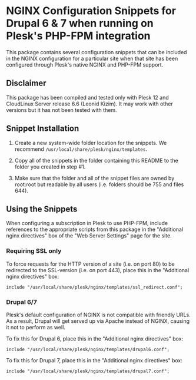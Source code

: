 # NGINX Configuration Snippets for Drupal 6 & 7 when running on Plesk's PHP-FPM integration
This package contains several configuration snippets that can be included in
the NGINX configuration for a particular site when that site has been configured
through Plesk's native NGINX and PHP-FPM support.

## Disclaimer
This package has been compiled and tested only with Plesk 12 and
CloudLinux Server release 6.6 (Leonid Kizim). It may work with other versions
but it has not been tested with them.

## Snippet Installation
1. Create a new system-wide folder location for the snippets. We recommend
   `/usr/local/share/plesk/nginx/templates`.
   
2. Copy all of the snippets in the folder containing this README to the folder you
   created in step #1.

3. Make sure that the folder and all of the snippet files are owned by root:root
   but readable by all users (i.e. folders should be 755 and files 644).
   
## Using the Snippets
When configuring a subscription in Plesk to use PHP-FPM, include references to
the appropriate scripts from this package in the "Additional nginx directives"
box of the "Web Server Settings" page for the site.

### Requiring SSL only
To force requests for the HTTP version of a site (i.e. on port 80) to be
redirected to the SSL-version (i.e. on port 443), place this in the
"Additional nginx directives" box:

    include "/usr/local/share/plesk/nginx/templates/ssl_redirect.conf";

### Drupal 6/7
Plesk's default configuration of NGINX is not compatible with friendly URLs.
As a result, Drupal will get served up via Apache instead of NGINX, causing it
not to perform as well.

To fix this for Drupal 6, place this in the "Additional nginx directives" box:

    include "/usr/local/share/plesk/nginx/templates/drupal6.conf";

To fix this for Drupal 7, place this in the "Additional nginx directives" box:

    include "/usr/local/share/plesk/nginx/templates/drupal7.conf";
